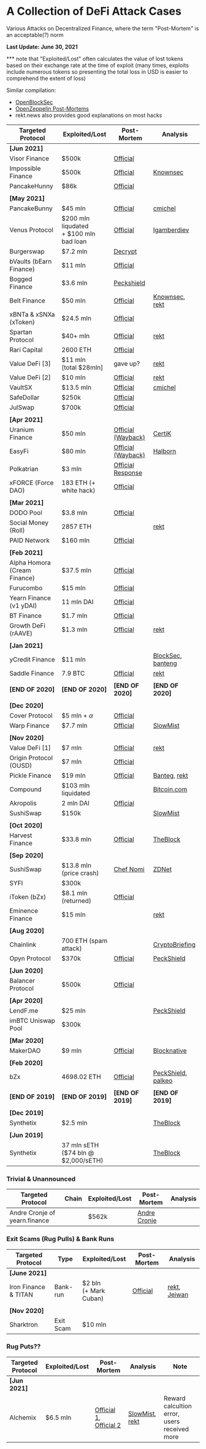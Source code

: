 # A Collection of DeFi Attack Cases

Various Attacks on Decentralized Finance, where the term "Post-Mortem" is an acceptable(?) norm

**Last Update: June 30, 2021**

*** note that "Exploited/Lost" often calculates the value of lost tokens based on their exchange rate at the time of exploit (many times, exploits include numerous tokens so presenting the total loss in USD is easier to comprehend the extent of loss)

Similar compilation:

- [OpenBlockSec](https://github.com/openblocksec/blocksec-incidents/blob/main/defi/2021.md)
- [OpenZeppelin Post-Mortems](https://forum.openzeppelin.com/t/list-of-ethereum-smart-contracts-post-mortems/1191)
- rekt.news also provides good explanations on most hacks

| Targeted Protocol                  | Exploited/Lost                              | Post-Mortem                                                  | Analysis                                                     |
| ---------------------------------- | ------------------------------------------- | ------------------------------------------------------------ | ------------------------------------------------------------ |
| **[Jun 2021]**                     |                                             |                                                              |                                                              |
| Visor Finance                      | $500k                                       | [Official](https://visorfinance.medium.com/visor-beta-incident-report-1b2521b9266) |                                                              |
| Impossible Finance                 | $500k                                       | [Official](https://medium.com/impossiblefinance/impossible-finance-v2-swap-jun-21st-postmortem-94e4b59ad490) | [Knownsec](https://medium.com/@Knownsec_Blockchain_Lab/one-thought-of-heaven-one-thought-of-hell-impossible-finance-lightning-loan-attack-incident-dd7b921a174c) |
| PancakeHunny                       | $86k                                        | [Official](https://medium.com/pancakehunny/pancakehunny-preliminary-incident-report-6da18bc3c0e6) |                                                              |
|                                    |                                             |                                                              |                                                              |
| **[May 2021]**                     |                                             |                                                              |                                                              |
| PancakeBunny                       | $45 mln                                     | [Official](https://pancakebunny.medium.com/hello-bunny-fam-a7bf0c7a07ba) | [cmichel](https://cmichel.io/bsc-pancake-bunny-exploit-post-mortem/) |
| Venus Protocol                     | $200 mln liqudated<br />+ $100 mln bad loan | [Official](https://medium.com/autofarm-network/21-april-2021-venus-vaults-post-mortem-1518ae7399c6) | [Igamberdiev](https://twitter.com/FrankResearcher/status/1394900186435096578) |
| Burgerswap                         | $7.2 mln                                    | [Decrypt](https://decrypt.co/72194/burgerswap-explains-7-2-million-flash-loan-attack-in-post-mortem?utm_source=reddit&utm_medium=social&utm_campaign=sm) |                                                              |
| bVaults (bEarn Finance)            | $11 mln                                     | [Official](https://bearn-defi.medium.com/bvaults-busd-alpaca-strategy-exploit-post-mortem-and-bearn-s-compensation-plan-b0b38c3b5540) |                                                              |
| Bogged Finance                     | $3.6 mln                                    | [Peckshield](https://peckshield.medium.com/bogged-finance-incident-root-cause-analysis-718d53faad5c) |                                                              |
| Belt Finance                       | $50 mln                                     | [Official](https://medium.com/belt-finance/may-29-incident-report-865d20cc46ca) | [Knownsec](https://medium.com/@Knownsec_Blockchain_Lab/knownsec-blockchain-lab-belt-finance-attack-event-analysis-b0ba64b100bd), [rekt](https://rekt.news/belt-rekt/) |
| xBNTa & xSNXa (xToken)             | $24.5 mln                                   | [Official](https://medium.com/xtoken/initial-report-on-xbnta-xsnxa-exploit-d6e784387f8e) |                                                              |
| Spartan Protocol                   | $40+ mln                                    | [Official](https://spartanprotocol.medium.com/today-spartan-protocol-was-subject-to-an-exploit-targeting-the-liquidity-pools-8589b2069cef) | [rekt](https://rekt.news/spartan-rekt/)                      |
| Rari Capital                       | 2600 ETH                                    | [Official](https://medium.com/rari-capital/5-8-2021-rari-ethereum-pool-post-mortem-60aab6a6f8f9) |                                                              |
| Value DeFi [3]                     | $11 mln <br />[total $28mln]                | gave up?                                                     | [rekt](https://www.rekt.news/value-rekt3/)                   |
| Value DeFi [2]                     | $10 mln                                     | [Official](https://medium.com/valuedefi/vstake-pool-incident-post-mortem-4550407c9714) | [rekt](https://www.rekt.news/value-rekt2/)                   |
| VaultSX                            | $13.5 mln                                   | [Official](https://www.eosgo.io/news/vaultsx-hack-lessnos-learned-and-thoughts) | [cmichel](https://cmichel.io/eos-vault-sx-hack/)             |
| SafeDollar                         | $250k                                       | [Official](https://safedollar.medium.com/safedollar-post-mortem-analysis-cb2769fe059) |                                                              |
| JulSwap                            | $700k                                       | [Official](https://justliquidity.medium.com/flash-loan-farming-julb-bnb-14c6c128f5dd) |                                                              |
|                                    |                                             |                                                              |                                                              |
| **[Apr 2021]**                     |                                             |                                                              |                                                              |
| Uranium Finance                    | $50 mln                                     | [Official (Wayback)](http://web.archive.org/web/20210428115141/https://uraniumfinance.medium.com/uranium-post-mortem-v2-compensations-aac4b0706d7d) | [CertiK](https://medium.com/certik-foundation/uranium-finance-exploit-analysis-d135055d6a6a) |
| EasyFi                             | $80 mln                                     | [Official (Wayback)](http://web.archive.org/web/20210420195832/https://medium.com/easify-network/easyfi-security-incident-pre-post-mortem-33f2942016e9) | [Halborn](https://halborn.com/explained-the-easyfi-hack-april-2021/) |
| Polkatrian                         | $3 mln                                      | [Official Response](https://polkatrain-com.gitbook.io/polkatrian-en/the-response-for-hacker-attack-incident-from-polkatrain-team) |                                                              |
| xFORCE (Force DAO)                 | 183 ETH (+ white hack)                      | [Official](https://blog.forcedao.com/xforce-exploit-post-mortem-7fa9dcba2ac3?gi=88e4af807a2) |                                                              |
|                                    |                                             |                                                              |                                                              |
| **[Mar 2021]**                     |                                             |                                                              |                                                              |
| DODO Pool                          | $3.8 mln                                    | [Official](https://medium.com/dodoex/dodo-pool-incident-postmortem-with-a-little-help-from-our-friends-327e66872d42) |                                                              |
| Social Money (Roll)                | 2857 ETH                                    |                                                              | [rekt](https://www.rekt.news/roll-rekt/)                     |
| PAID Network                       | $160 mln                                    | [Official](https://paidnetwork.medium.com/paid-network-attack-postmortem-march-7-2021-9e4c0fef0e07) |                                                              |
|                                    |                                             |                                                              |                                                              |
| **[Feb 2021]**                     |                                             |                                                              |                                                              |
| Alpha Homora <br />(Cream Finance) | $37.5 mln                                   | [Official](https://blog.alphafinance.io/alpha-homora-v2-post-mortem/) |                                                              |
| Furucombo                          | $15 mln                                     | [Official](https://medium.com/furucombo/furucombo-post-mortem-march-2021-ad19afd415e) |                                                              |
| Yearn Finance (v1 yDAI)            | 11 mln DAI                                  | [Official](https://github.com/yearn/yearn-security/blob/master/disclosures/2021-02-04.md) |                                                              |
| BT Finance                         | $1.7 mln                                    | [Official](https://btfinance.medium.com/bt-finance-exploit-analysis-report-a0843cb03b28) |                                                              |
| Growth DeFi (rAAVE)                | $1.3 mln                                    | [Official](https://growthdefi.medium.com/raave-farming-contract-exploit-explained-f3b6f0b3c1b3) | [rekt](https://www.rekt.news/the-big-combo/)                 |
|                                    |                                             |                                                              |                                                              |
| **[Jan 2021]**                     |                                             |                                                              |                                                              |
| yCredit Finance                    | $11 mln                                     |                                                              | [BlockSec](https://blocksecteam.medium.com/deposit-less-get-more-ycredit-attack-details-f589f71674c3), [banteng](https://github.com/banteg/exploit-ycredit) |
| Saddle Finance                     | 7.9 BTC                                     | [Official](https://medium.com/saddle/update-on-saddle-launch-cb5de01fa504) | [rekt](https://www.rekt.news/saddle-finance-rekt/)           |
|                                    |                                             |                                                              |                                                              |
| **[END OF 2020]**                  | **[END OF 2020]**                           | **[END OF 2020]**                                            | **[END OF 2020]**                                            |
|                                    |                                             |                                                              |                                                              |
| **[Dec 2020]**                     |                                             |                                                              |                                                              |
| Cover Protocol                     | $5 mln + $\alpha$                           | [Official](https://coverprotocol.medium.com/12-28-post-mortem-34c5f9f718d4) |                                                              |
| Warp Finance                       | $7.7 mln                                    | [Official](https://warpfinance.medium.com/warp-finance-exploit-summary-recovery-of-funds-5b8fe4a11898) | [SlowMist](https://slowmist.medium.com/analysis-of-warp-finance-hacked-incident-cb12a1af74cc) |
|                                    |                                             |                                                              |                                                              |
| **[Nov 2020]**                     |                                             |                                                              |                                                              |
| Value DeFi [1]                     | $7 mln                                      | [Official](https://valuedefi.medium.com/multistables-vault-exploit-post-mortem-d11b0635788f) | [rekt](https://www.rekt.news/value-defi-rekt/)               |
| Origin Protocol (OUSD)             | $7 mln                                      | [Official](https://blog.originprotocol.com/urgent-ousd-has-hacked-and-there-has-been-a-loss-of-funds-7b8c4a7d534c) |                                                              |
| Pickle Finance                     | $19 mln                                     | [Official](https://picklefinance.medium.com/pickle-was-hacked-and-there-has-been-a-loss-of-funds-414b99969c29) | [Banteg](https://github.com/banteg/evil-jar/blob/master/readme.md), [rekt](https://www.rekt.news/pickle-finance-rekt/) |
| Compound                           | $103 mln liquidated                         |                                                              | [Bitcoin.com](https://news.bitcoin.com/100-million-liquidated-on-defi-protocol-compound-following-oracle-exploit/) |
| Akropolis                          | 2 mln DAI                                   | [Official](https://akropolis.substack.com/p/delphi-savings-pool-exploit) |                                                              |
| SushiSwap                          | $150k                                       |                                                              | [SlowMist](https://slowmist.medium.com/slowmist-a-brief-analysis-of-the-story-of-the-sushi-swap-attack-c7bc6709adea) |
|                                    |                                             |                                                              |                                                              |
| **[Oct 2020]**                     |                                             |                                                              |                                                              |
| Harvest Finance                    | $33.8 mln                                   | [Official](https://medium.com/harvest-finance/harvest-flashloan-economic-attack-post-mortem-3cf900d65217) | [TheBlock](https://www.theblockcrypto.com/post/82292/defi-protocol-harvest-finance-exploited) |
|                                    |                                             |                                                              |                                                              |
| **[Sep 2020]**                     |                                             |                                                              |                                                              |
| SushiSwap                          | $13.8 mln (price crash)                     | [Chef Nomi](https://twitter.com/NomiChef/status/1304442495342796800) | [ZDNet](https://www.zdnet.com/article/defi-sushiswap-creator-returns-14m-in-eth-after-causing-coin-crash/) |
| SYFI                               | $300k                                       |                                                              |                                                              |
| iToken (bZx)                       | $8.1 mln (returned)                         | [Official](https://bzx.network/blog/incident)                |                                                              |
| Eminence Finance                   | $15 mln                                     |                                                              | [rekt](https://www.rekt.news/eminence-rekt-in-prod/)         |
|                                    |                                             |                                                              |                                                              |
| **[Aug 2020]**                     |                                             |                                                              |                                                              |
| Chainlink                          | 700 ETH (spam attack)                       |                                                              | [CryptoBriefing](https://cryptobriefing.com/chainlink-endures-spam-attack-congestion-high-fees/) |
| Opyn Protocol                      | $370k                                       | [Official](https://medium.com/opyn/opyn-eth-put-exploit-post-mortem-1a009e3347a8) | [PeckShield](https://blog.peckshield.com/2020/08/05/opyn/)   |
|                                    |                                             |                                                              |                                                              |
| **[Jun 2020]**                     |                                             |                                                              |                                                              |
| Balancer Protocol                  | $500k                                       | [Official](https://medium.com/balancer-protocol/incident-with-non-standard-erc20-deflationary-tokens-95a0f6d46dea) |                                                              |
|                                    |                                             |                                                              |                                                              |
| **[Apr 2020]**                     |                                             |                                                              |                                                              |
| LendF.me                           | $25 mln                                     |                                                              | [PeckShield](https://peckshield.medium.com/uniswap-lendf-me-hacks-root-cause-and-loss-analysis-50f3263dcc09) |
| imBTC Uniswap Pool                 | $300k                                       |                                                              |                                                              |
|                                    |                                             |                                                              |                                                              |
| **[Mar 2020]**                     |                                             |                                                              |                                                              |
| MakerDAO                           | $9 mln                                      | [Official](https://blog.makerdao.com/the-market-collapse-of-march-12-2020-how-it-impacted-makerdao/) | [Blocknative](https://www.blocknative.com/blog/mempool-forensics) |
|                                    |                                             |                                                              |                                                              |
| **[Feb 2020]**                     |                                             |                                                              |                                                              |
| bZx                                | 4698.02 ETH                                 | [Official](https://bzx.network/blog/postmortem-ethdenver)    | [PeckShield](https://peckshield.medium.com/bzx-hack-full-disclosure-with-detailed-profit-analysis-e6b1fa9b18fc), [palkeo](https://www.palkeo.com/en/projets/ethereum/bzx.html) |
|                                    |                                             |                                                              |                                                              |
| **[END OF 2019]**                  | **[END OF 2019]**                           | **[END OF 2019]**                                            | **[END OF 2019]**                                            |
|                                    |                                             |                                                              |                                                              |
| **[Dec 2019]**                     |                                             |                                                              |                                                              |
| Synthetix                          | $2.5 mln                                    |                                                              | [TheBlock](https://www.theblockcrypto.com/daily/57620/a-post-mortem-how-market-manipulation-left-synthetix-stakers-with-over-1m-in-debt) |
|                                    |                                             |                                                              |                                                              |
| **[Jun 2019]**                     |                                             |                                                              |                                                              |
| Synthetix                          | 37 mln sETH <br />($74 bln @ $2,000/sETH)   |                                                              | [TheBlock](https://www.theblockcrypto.com/linked/28748/synthetix-suffers-oracle-attack-potentially-looting-37-million-synthetic-ether) |



### Trivial & Unannounced

| Targeted Protocol             | Chain | Exploited/Lost | Post-Mortem                                                  | Analysis |
| ----------------------------- | ----- | -------------- | ------------------------------------------------------------ | -------- |
| Andre Cronje of yearn.finance |       | $562k          | [Andre Cronje](https://andrecronje.medium.com/post-mortem-28-02-2020-6d675a85a33b) |          |



### Exit Scams (Rug Pulls) & Bank Runs

| Targeted Protocol    | Type      | Exploited/Lost             | Post-Mortem                                                  | Analysis                                                     |
| -------------------- | --------- | -------------------------- | ------------------------------------------------------------ | ------------------------------------------------------------ |
| **[June 2021]**      |           |                            |                                                              |                                                              |
| Iron Finance & TITAN | Bank-run  | $2 bln<br />(+ Mark Cuban) | [Official](https://ironfinance.medium.com/iron-finance-post-mortem-17-june-2021-6a4e9ccf23f5) | [rekt](https://www.rekt.news/iron-finance-rekt/), [Jeiwan](https://jeiwan.net/posts/analysis-titan-fall/) |
|                      |           |                            |                                                              |                                                              |
| **[Nov 2020]**       |           |                            |                                                              |                                                              |
| Sharktron            | Exit Scam | $10 mln                    |                                                              |                                                              |



### Rug Puts??

| Targeted Protocol | Exploited/Lost | Post-Mortem                                                  | Analysis                                                     | Note                                              |
| ----------------- | -------------- | ------------------------------------------------------------ | ------------------------------------------------------------ | ------------------------------------------------- |
| **[Jun 2021]**    |                |                                                              |                                                              |                                                   |
| Alchemix          | $6.5 mln       | [Official 1](https://forum.alchemix.fi/public/d/137-incident-report-06162021), [Official 2](https://alchemixfi.medium.com/alchemix-farm-migration-post-mortem-and-aleth-update-78c6dd98e3f5) | [SlowMist](https://slowmist.medium.com/slowmist-alchemix-hack-analysis-e8c9ec6c2ee3), [rekt](https://www.rekt.news/alchemix-rekt/) | Reward calcultion error,<br />users received more |